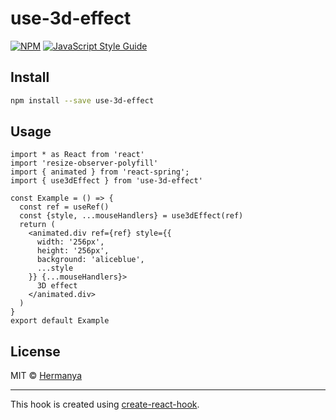 # use-3d-effect

>

[![NPM](https://img.shields.io/npm/v/use-3d-effect.svg)](https://www.npmjs.com/package/use-3d-effect) [![JavaScript Style Guide](https://img.shields.io/badge/code_style-standard-brightgreen.svg)](https://standardjs.com)

## Install

```bash
npm install --save use-3d-effect
```

## Usage

```tsx
import * as React from 'react'
import 'resize-observer-polyfill'
import { animated } from 'react-spring';
import { use3dEffect } from 'use-3d-effect'

const Example = () => {
  const ref = useRef()
  const {style, ...mouseHandlers} = use3dEffect(ref)
  return (
    <animated.div ref={ref} style={{
      width: '256px',
      height: '256px',
      background: 'aliceblue',
      ...style
    }} {...mouseHandlers}>
      3D effect
    </animated.div>
  )
}
export default Example
```

## License

MIT © [Hermanya](https://github.com/Hermanya)

---

This hook is created using [create-react-hook](https://github.com/hermanya/create-react-hook).

